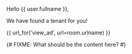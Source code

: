 Hello {{ user.fullname }},

We have found a tenant for you!

{{ url_for('view_ad', url=room.urlname) }}

{# FIXME: What should be the content here? #}
